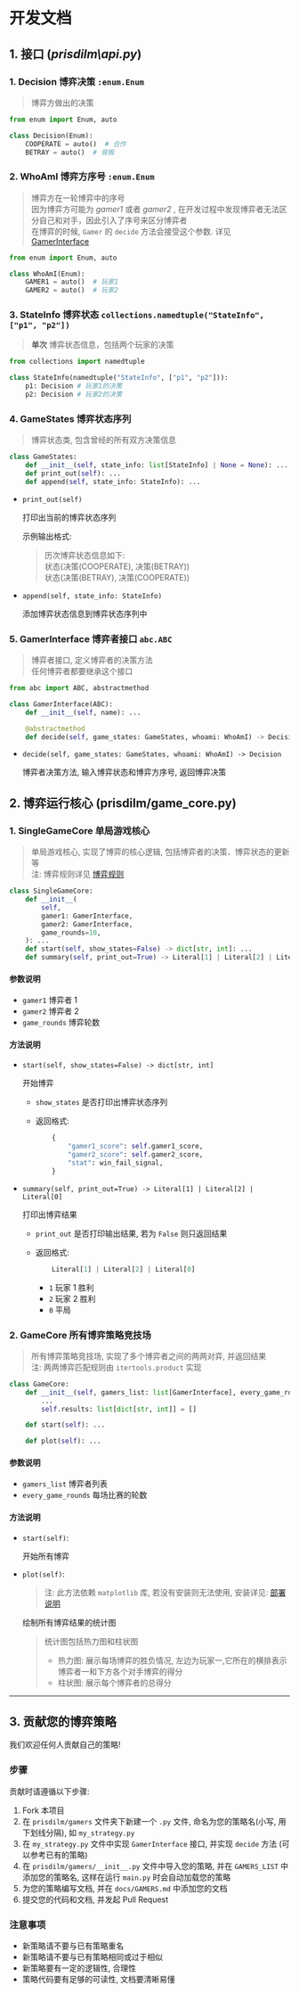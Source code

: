 # 开发文档

## 1. 接口 (_prisdilm\api.py_)

### 1. Decision 博弈决策 `:enum.Enum`

> 博弈方做出的决策

```python
from enum import Enum, auto

class Decision(Enum):
    COOPERATE = auto()  # 合作
    BETRAY = auto()  # 背叛
```

### 2. WhoAmI 博弈方序号 `:enum.Enum`

> 博弈方在一轮博弈中的序号 <br>
> 因为博弈方可能为 _gamer1_ 或者 _gamer2_ , 在开发过程中发现博弈者无法区分自己和对手，因此引入了序号来区分博弈者<br>
> 在博弈的时候, `Gamer` 的 `decide` 方法会接受这个参数. 详见 [GamerInterface](#5-gamerinterface-博弈者接口-abcabc)

```python
from enum import Enum, auto

class WhoAmI(Enum):
    GAMER1 = auto()  # 玩家1
    GAMER2 = auto()  # 玩家2
```

### 3. StateInfo 博弈状态 `collections.namedtuple("StateInfo", ["p1", "p2"])`

> **单次** 博弈状态信息，包括两个玩家的决策

```python
from collections import namedtuple

class StateInfo(namedtuple("StateInfo", ["p1", "p2"])):
    p1: Decision # 玩家1的决策
    p2: Decision # 玩家2的决策
```

### 4. GameStates 博弈状态序列

> 博弈状态类, 包含曾经的所有双方决策信息

```python
class GameStates:
    def __init__(self, state_info: list[StateInfo] | None = None): ...
    def print_out(self): ...
    def append(self, state_info: StateInfo): ...
```

- `print_out(self)`

  打印出当前的博弈状态序列

  示例输出格式:

  > 历次博弈状态信息如下: <br>
  > 状态(决策(COOPERATE), 决策(BETRAY))<br>
  > 状态(决策(BETRAY), 决策(COOPERATE))<br>

- `append(self, state_info: StateInfo)`

  添加博弈状态信息到博弈状态序列中

### 5. GamerInterface 博弈者接口 `abc.ABC`

> 博弈者接口, 定义博弈者的决策方法 <br>
> 任何博弈者都要继承这个接口

```python
from abc import ABC, abstractmethod

class GamerInterface(ABC):
    def __init__(self, name): ...

    @abstractmethod
    def decide(self, game_states: GameStates, whoami: WhoAmI) -> Decision: ...
```

- `decide(self, game_states: GameStates, whoami: WhoAmI) -> Decision`

  博弈者决策方法, 输入博弈状态和博弈方序号, 返回博弈决策

## 2. 博弈运行核心 (prisdilm/game_core.py)

### 1. SingleGameCore 单局游戏核心

> 单局游戏核心, 实现了博弈的核心逻辑, 包括博弈者的决策、博弈状态的更新等 <br>
> 注: 博弈规则详见 [博弈规则](../README.md#博弈规则)

```python
class SingleGameCore:
    def __init__(
        self,
        gamer1: GamerInterface,
        gamer2: GamerInterface,
        game_rounds=10,
    ): ...
    def start(self, show_states=False) -> dict[str, int]: ...
    def summary(self, print_out=True) -> Literal[1] | Literal[2] | Literal[0]: ...
```

#### 参数说明

- `gamer1` 博弈者 1
- `gamer2` 博弈者 2
- `game_rounds` 博弈轮数

#### 方法说明

- `start(self, show_states=False) -> dict[str, int]`

  开始博弈

  - `show_states` 是否打印出博弈状态序列

  - 返回格式:

    ```python
        {
            "gamer1_score": self.gamer1_score,
            "gamer2_score": self.gamer2_score,
            "stat": win_fail_signal,
        }
    ```

- `summary(self, print_out=True) -> Literal[1] | Literal[2] | Literal[0]`

  打印出博弈结果

  - `print_out` 是否打印输出结果, 若为 `False` 则只返回结果

  - 返回格式:

    ```python
        Literal[1] | Literal[2] | Literal[0]
    ```

    - `1` 玩家 1 胜利
    - `2` 玩家 2 胜利
    - `0` 平局

### 2. GameCore 所有博弈策略竞技场

> 所有博弈策略竞技场, 实现了多个博弈者之间的两两对弈, 并返回结果 <br>
> 注: 两两博弈匹配规则由 `itertools.product` 实现

```python
class GameCore:
    def __init__(self, gamers_list: list[GamerInterface], every_game_rounds=10):
        ...
        self.results: list[dict[str, int]] = []

    def start(self): ...

    def plot(self): ...
```

#### 参数说明

- `gamers_list` 博弈者列表
- `every_game_rounds` 每场比赛的轮数

#### 方法说明

- `start(self)`:

  开始所有博弈

- `plot(self)`:

  > 注: 此方法依赖 `matplotlib` 库, 若没有安装则无法使用, 安装详见: [部署说明](../README.md#安装)

  绘制所有博弈结果的统计图

  > 统计图包括热力图和柱状图
  >
  > - 热力图: 展示每场博弈的胜负情况, 左边为玩家一,它所在的横排表示博弈者一和下方各个对手博弈的得分
  > - 柱状图: 展示每个博弈者的总得分

---

## 3. 贡献您的博弈策略

我们欢迎任何人贡献自己的策略!

### 步骤

贡献时请遵循以下步骤:

1. Fork 本项目
2. 在 `prisdilm/gamers` 文件夹下新建一个 `.py` 文件, 命名为您的策略名(小写, 用下划线分隔), 如 `my_strategy.py`
3. 在 `my_strategy.py` 文件中实现 `GamerInterface` 接口, 并实现 `decide` 方法 (可以参考已有的策略)
4. 在 `prisdilm/gamers/__init__.py` 文件中导入您的策略, 并在 `GAMERS_LIST` 中添加您的策略名, 这样在运行 `main.py` 时会自动加载您的策略
5. 为您的策略编写文档, 并在 `docs/GAMERS.md` 中添加您的文档
6. 提交您的代码和文档, 并发起 Pull Request

### 注意事项

- 新策略请不要与已有策略重名
- 新策略请不要与已有策略相同或过于相似
- 新策略要有一定的逻辑性, 合理性
- 策略代码要有足够的可读性, 文档要清晰易懂

